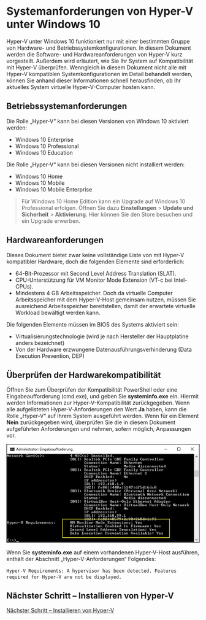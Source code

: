 # Systemanforderungen von Hyper-V unter Windows 10

Hyper-V unter Windows 10 funktioniert nur mit einer bestimmten Gruppe von Hardware- und Betriebssystemkonfigurationen. In diesem Dokument werden die Software- und Hardwareanforderungen von Hyper-V kurz vorgestellt. Außerdem wird erläutert, wie Sie Ihr System auf Kompatibilität mit Hyper-V überprüfen. Wenngleich in diesem Dokument nicht alle mit Hyper-V kompatiblen Systemkonfigurationen im Detail behandelt werden, können Sie anhand dieser Informationen schnell herausfinden, ob Ihr aktuelles System virtuelle Hyper-V-Computer hosten kann.

## Betriebssystemanforderungen

Die Rolle „Hyper-V“ kann bei diesen Versionen von Windows 10 aktiviert werden:

- Windows 10 Enterprise
- Windows 10 Professional
- Windows 10 Education

Die Rolle „Hyper-V“ kann bei diesen Versionen nicht installiert werden:

- Windows 10 Home
- Windows 10 Mobile
- Windows 10 Mobile Enterprise

> Für Windows 10 Home Edition kann ein Upgrade auf Windows 10 Professional erfolgen. Öffnen Sie dazu **Einstellungen** > **Update und Sicherheit** > **Aktivierung**. Hier können Sie den Store besuchen und ein Upgrade erwerben.

## Hardwareanforderungen

Dieses Dokument bietet zwar keine vollständige Liste von mit Hyper-V kompatibler Hardware, doch die folgenden Elemente sind erforderlich:

- 64-Bit-Prozessor mit Second Level Address Translation (SLAT).
- CPU-Unterstützung für VM Monitor Mode Extension (VT-c bei Intel-CPUs).
- Mindestens 4 GB Arbeitsspeicher. Doch da virtuelle Computer Arbeitsspeicher mit dem Hyper-V-Host gemeinsam nutzen, müssen Sie ausreichend Arbeitsspeicher bereitstellen, damit der erwartete virtuelle Workload bewältigt werden kann.

Die folgenden Elemente müssen im BIOS des Systems aktiviert sein:
- Virtualisierungstechnologie (wird je nach Hersteller der Hauptplatine anders bezeichnet)
- Von der Hardware erzwungene Datenausführungsverhinderung (Data Execution Prevention, DEP)

## Überprüfen der Hardwarekompatibilität

Öffnen Sie zum Überprüfen der Kompatibilität PowerShell oder eine Eingabeaufforderung (cmd.exe), und geben Sie **systeminfo.exe** ein. Hiermit werden Informationen zur Hyper-V-Kompatibilität zurückgegeben.
Wenn alle aufgelisteten Hyper-V-Anforderungen den Wert **Ja** haben, kann die Rolle „Hyper-V“ auf Ihrem System ausgeführt werden. Wenn für ein Element **Nein** zurückgegeben wird, überprüfen Sie die in diesem Dokument aufgeführten Anforderungen und nehmen, sofern möglich, Anpassungen vor.

![](media/SystemInfo_upd.png)

Wenn Sie **systeminfo.exe** auf einem vorhandenen Hyper-V-Host ausführen, enthält der Abschnitt „Hyper-V-Anforderungen“ Folgendes:

```
Hyper-V Requirements: A hypervisor has been detected. Features required for Hyper-V are not be displayed.
```

## Nächster Schritt – Installieren von Hyper-V

[Nächster Schritt – Installieren von Hyper-V](walkthrough_install.md)




